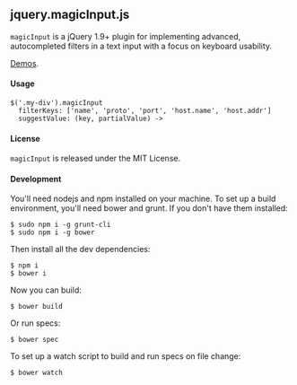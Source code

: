 ## jquery.magicInput.js

`magicInput` is a jQuery 1.9+ plugin for implementing advanced, autocompleted filters in a text input with a focus on keyboard usability.

[Demos](about:blank).

#### Usage

    $('.my-div').magicInput
      filterKeys: ['name', 'proto', 'port', 'host.name', 'host.addr']
      suggestValue: (key, partialValue) ->

#### License

`magicInput` is released under the MIT License.

#### Development

You'll need nodejs and npm installed on your machine. To set up a build environment, you'll need bower and grunt. If you don't have them installed:

    $ sudo npm i -g grunt-cli
    $ sudo npm i -g bower

Then install all the dev dependencies:

    $ npm i
    $ bower i

Now you can build:

    $ bower build

Or run specs:

    $ bower spec

To set up a watch script to build and run specs on file change:

    $ bower watch
